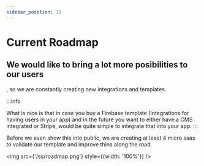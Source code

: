 ```yaml
---
sidebar_position: 15
---
```


# Current Roadmap 

<h2>We would like to bring a lot more posibilities to our users</h2>, so we are constantly creating new integrations and templates.

:::info

What is nice is that in case you buy a Firebase template (Integrations for having users in your app) 
and in the future you want to either have a CMS integrated or Stripe, would be quite simple to integrate that into your app.
:::

Before we even show this into public, we are creating at least 4 micro saas to validate our template and improve thins along the road.


<img src={'/ss/roadmap.png'} style={{width: '100%'}} />
